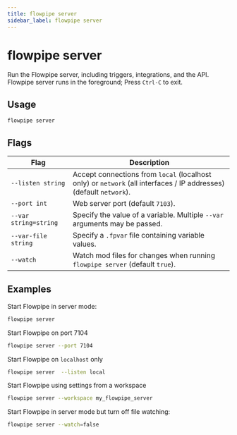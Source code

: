 ```yaml
---
title: flowpipe server
sidebar_label: flowpipe server
---
```



# flowpipe server

Run the Flowpipe server, including triggers, integrations, and the API.  Flowpipe server runs in the foreground; Press `Ctrl-C` to exit.


## Usage
```bash
flowpipe server
```

## Flags

| Flag | Description
|-|-
| `--listen string`   | Accept connections from `local` (localhost only) or `network` (all interfaces / IP addresses) (default `network`).
| `--port int`        | Web server port (default `7103`).
| `--var string=string` | Specify the value of a variable.  Multiple `--var` arguments may be passed. 
| `--var-file string`| Specify a `.fpvar` file containing variable values.
| `--watch`             | Watch mod files for changes when running `flowpipe server` (default `true`).

## Examples

Start Flowpipe in server mode:
```bash
flowpipe server
```

Start Flowpipe on port 7104
```bash
flowpipe server --port 7104
```

Start Flowpipe on `localhost` only
```bash
flowpipe server  --listen local
```

Start Flowpipe using settings from a workspace
```bash
flowpipe server --workspace my_flowpipe_server
```

Start Flowpipe in server mode but turn off file watching:
```bash
flowpipe server --watch=false
```

<!--
TO DO
The value takes the form of a comma-separated list of host names and/or numeric IP addresses. The special entry * corresponds to all available IP interfaces. The entry 0.0.0.0 allows listening for all IPv4 addresses and :: allows listening for all IPv6 addresses. If the list is empty, the server does not listen on any IP interface at all, in which case only Unix-domain sockets can be used to connect to it

# postgres style
flowpipe listen --port 7103 --addresses '*'       # all interfaces
flowpipe listen --port 7103 --addresses 0.0.0.0   # all ipv4 interfaces
flowpipe listen --port 7103 --addresses ::        # all ipv6 interfaces
flowpipe listen --port 7103 --addresses localhost # loopback only
flowpipe listen --port 7103 --addresses 10.0.0.1,127.0.0.1,192.168.0.1 # specific addresses
-->